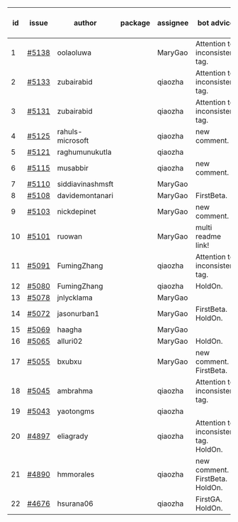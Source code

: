 | id | issue | author | package | assignee | bot advice | created date of issue | target release date | date from target |
| ------ | ------ | ------ | ------ | ------ | ------ | ------ | ------ | :-----: |
| 1 | [#5138](https://github.com/Azure/sdk-release-request/issues/5138) | oolaoluwa |  | MaryGao | Attention to inconsistent tag. | 04-16 | 05-24 |  |
| 2 | [#5133](https://github.com/Azure/sdk-release-request/issues/5133) | zubairabid |  | qiaozha | Attention to inconsistent tag. | 04-12 | 05-24 |  |
| 3 | [#5131](https://github.com/Azure/sdk-release-request/issues/5131) | zubairabid |  | qiaozha | Attention to inconsistent tag. | 04-12 | 05-24 |  |
| 4 | [#5125](https://github.com/Azure/sdk-release-request/issues/5125) | rahuls-microsoft |  | qiaozha | new comment. | 04-11 | 04-26 |  |
| 5 | [#5121](https://github.com/Azure/sdk-release-request/issues/5121) | raghumunukutla |  | qiaozha |  | 04-11 | 04-26 |  |
| 6 | [#5115](https://github.com/Azure/sdk-release-request/issues/5115) | musabbir |  | qiaozha | new comment. | 04-08 | 04-26 |  |
| 7 | [#5110](https://github.com/Azure/sdk-release-request/issues/5110) | siddiavinashmsft |  | MaryGao |  | 04-04 | 04-26 |  |
| 8 | [#5108](https://github.com/Azure/sdk-release-request/issues/5108) | davidemontanari |  | MaryGao | FirstBeta. | 04-03 | 04-26 |  |
| 9 | [#5103](https://github.com/Azure/sdk-release-request/issues/5103) | nickdepinet |  | MaryGao | new comment. | 04-01 | 04-26 |  |
| 10 | [#5101](https://github.com/Azure/sdk-release-request/issues/5101) | ruowan |  | MaryGao | multi readme link! | 04-01 | 04-26 |  |
| 11 | [#5091](https://github.com/Azure/sdk-release-request/issues/5091) | FumingZhang |  | qiaozha | Attention to inconsistent tag. | 03-27 | 04-26 |  |
| 12 | [#5080](https://github.com/Azure/sdk-release-request/issues/5080) | FumingZhang |  | qiaozha | HoldOn. | 03-25 | 04-26 |  |
| 13 | [#5078](https://github.com/Azure/sdk-release-request/issues/5078) | jnlycklama |  | MaryGao |  | 03-22 | 04-26 |  |
| 14 | [#5072](https://github.com/Azure/sdk-release-request/issues/5072) | jasonurban1 |  | MaryGao | FirstBeta. HoldOn. | 03-22 | 04-26 |  |
| 15 | [#5069](https://github.com/Azure/sdk-release-request/issues/5069) | haagha |  | MaryGao |  | 03-21 | 04-26 |  |
| 16 | [#5065](https://github.com/Azure/sdk-release-request/issues/5065) | alluri02 |  | MaryGao | HoldOn. | 03-20 | 04-26 |  |
| 17 | [#5055](https://github.com/Azure/sdk-release-request/issues/5055) | bxubxu |  | MaryGao | new comment. FirstBeta. | 03-18 | 04-26 |  |
| 18 | [#5045](https://github.com/Azure/sdk-release-request/issues/5045) | ambrahma |  | qiaozha | Attention to inconsistent tag. | 03-15 | 04-26 |  |
| 19 | [#5043](https://github.com/Azure/sdk-release-request/issues/5043) | yaotongms |  | qiaozha |  | 03-13 | 04-26 |  |
| 20 | [#4897](https://github.com/Azure/sdk-release-request/issues/4897) | eliagrady |  | qiaozha | Attention to inconsistent tag. HoldOn. | 01-18 | 04-26 |  |
| 21 | [#4890](https://github.com/Azure/sdk-release-request/issues/4890) | hmmorales |  | qiaozha | new comment. FirstBeta. HoldOn. | 01-16 | 03-22 |  |
| 22 | [#4676](https://github.com/Azure/sdk-release-request/issues/4676) | hsurana06 |  | qiaozha | FirstGA. HoldOn. | 10-23 | 04-26 |  |
